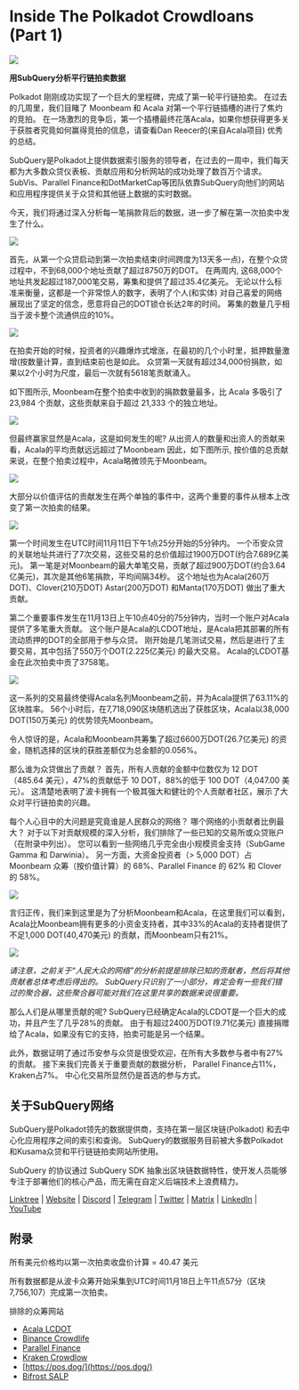 # Inside The Polkadot Crowdloans (Part 1)

![](https://miro.medium.com/max/2400/1*JvR4YsstF6OHG3mTr_1Seg.png)

**用SubQuery分析平行链拍卖数据**

Polkadot 刚刚成功实现了一个巨大的里程碑，完成了第一轮平行链拍卖。 在过去的几周里，我们目睹了 Moonbeam 和 Acala 对第一个平行链插槽的进行了焦灼的竞拍。 在一场激烈的竞争后，第一个插槽最终花落Acala，如果你想获得更多关于获胜者究竟如何赢得竞拍的信息，请查看Dan Reecer的(来自Acala项目) 优秀的总结。

SubQuery是Polkadot上提供数据索引服务的领导者，在过去的一周中，我们每天都为大多数众贷仪表板、贡献应用和分析网站的成功处理了数百万个请求。 SubVis、Parallel Finance和DotMarketCap等团队依靠SubQuery向他们的网站和应用程序提供关于众贷和其他链上数据的实时数据。

今天，我们将通过深入分析每一笔捐款背后的数据，进一步了解在第一次拍卖中发生了什么。

![](https://miro.medium.com/max/2400/0*Pcp3KJvC5eyP2KQ3)

首先，从第一个众贷启动到第一次拍卖结束(时间跨度为13天多一点)，在整个众贷过程中，不到68,000个地址贡献了超过8750万的DOT。 在两周内, 这68,000个地址共发起超过187,000笔交易，筹集和提供了超过35.4亿美元。 无论以什么标准来衡量，这都是一个非常惊人的数字，表明了个人(和实体) 对自己喜爱的网络展现出了坚定的信念，愿意将自己的DOT锁仓长达2年的时间。 筹集的数量几乎相当于波卡整个流通供应的10%。

![](https://miro.medium.com/max/2400/0*-ovBJnjxAKfeB81Y)

在拍卖开始的时候，投资者的兴趣爆炸式增涨，在最初的几个小时里，抵押数量激增(按数量计算，直到结束前也是如此。 众贷第一天就有超过34,000份捐款，如果以2个小时为尺度，最后一次就有5618笔贡献涌入。

如下图所示, Moonbeam在整个拍卖中收到的捐款数量最多，比 Acala 多吸引了 23,984 个贡献，这些贡献来自于超过 21,333 个的独立地址。

![](https://miro.medium.com/max/2400/0*MSHfjnu7KmMvDmnY)

但最终赢家显然是Acala，这是如何发生的呢? 从出资人的数量和出资人的贡献来看，Acala的平均贡献远远超过了Moonbeam 因此，如下图所示, 按价值的总贡献来说，在整个拍卖过程中，Acala略微领先于Moonbeam。

![](https://miro.medium.com/max/2400/0*YbV-ReqSwfimUsbO)

大部分以价值评估的贡献发生在两个单独的事件中，这两个重要的事件从根本上改变了第一次拍卖的结果。

![](https://miro.medium.com/max/2400/0*jmRsZ7kxEYAWYaUq)

第一个时间发生在UTC时间11月11日下午1点25分开始的5分钟内。 一个币安众贷的关联地址共进行了7次交易，这些交易的总价值超过1900万DOT(约合7.689亿美元)。 第一笔是对Moonbeam的最大单笔交易，贡献了超过900万DOT(约合3.64亿美元)，其次是其他6笔捐款，平均间隔34秒。 这个地址也为Acala(260万DOT)、Clover(210万DOT) Astar(200万DOT) 和Manta(170万DOT) 做出了重大贡献。

第二个重要事件发生在11月13日上午10点40分的75分钟内，当时一个账户对Acala提供了多笔重大贡献。 这个账户是Acala的LCDOT地址，是Acala把其部署的所有流动质押的DOT的全部用于参与众贷。 刚开始是几笔测试交易，然后是进行了主要交易，其中包括了550万个DOT(2.225亿美元) 的最大交易。 Acala的LCDOT基金在此次拍卖中贡了3758笔。

![](https://miro.medium.com/max/2400/0*GTJviXqhPmRIIf73)

这一系列的交易最终使得Acala名列Moonbeam之前，并为Acala提供了63.11%的区块胜率。 56个小时后，在7,718,090区块随机选出了获胜区块，Acala以38,000 DOT(150万美元) 的优势领先Moonbeam。

令人惊讶的是，Acala和Moonbeam共筹集了超过6600万DOT(26.7亿美元) 的资金，随机选择的区块的获胜差额仅为总金额的0.056%。

那么谁为众贷做出了贡献？ 首先，所有人贡献的金额中位数仅为 12 DOT（485.64 美元），47%的贡献低于 10 DOT，88%的低于 100 DOT（4,047.00 美元）。 这清楚地表明了波卡拥有一个极其强大和健壮的个人贡献者社区，展示了大众对平行链拍卖的兴趣。

每个人心目中的大问题是究竟谁是人民群众的网络？ 哪个网络的小贡献者比例最大？ 对于以下对贡献规模的深入分析，我们排除了一些已知的交易所或众贷账户（在附录中列出）。 您可以看到一些网络几乎完全由小规模资金支持（SubGame Gamma 和 Darwinia）。 另一方面，大资金投资者（> 5,000 DOT）占 Moonbeam 众筹（按价值计算）的 68%、Parallel Finance 的 62% 和 Clover 的 58%。

![](https://miro.medium.com/max/2400/0*ztRnFrVfJ2aTlMiU)

言归正传，我们来到这里是为了分析Moonbeam和Acala，在这里我们可以看到，Acala比Moonbeam拥有更多的小资金支持者，其中33%的Acala的支持者提供了不足1,000 DOT(40,470美元) 的贡献，而Moonbeam只有21%。

![](https://miro.medium.com/max/2400/0*ge-2XDPgddj-J07V)

_请注意，之前关于“人民大众的网络”的分析前提是排除已知的贡献者，然后将其他贡献者总体考虑后得出的。 SubQuery只识别了一小部分，肯定会有一些我们错过的聚合器，这些聚合器可能对我们在这里共享的数据来说很重要。_

那么人们是从哪里贡献的呢? SubQuery已经确定Acala的LCDOT是一个巨大的成功，并且产生了几乎28%的贡献。 由于有超过2400万DOT(9.71亿美元) 直接捐赠给了Acala，如果没有它的支持，拍卖可能是另一个结果。

此外，数据证明了通过币安参与众贷是很受欢迎，在所有大多数参与者中有27%的贡献。 接下来我们完善关于重要贡献的数据分析， Parallel Finance占11%，Kraken占7%。 中心化交易所显然仍是首选的参与方式。

## 关于SubQuery网络

SubQuery是Polkadot领先的数据提供商，支持在第一层区块链(Polkadot) 和去中心化应用程序之间的索引和查询。 SubQuery的数据服务目前被大多数Polkadot和Kusama众贷和平行链链拍卖网站所使用。

SubQuery 的协议通过 SubQuery SDK 抽象出区块链数据特性，使开发人员能够专注于部署他们的核心产品，而无需在自定义后端技术上浪费精力。

[Linktree](https://linktr.ee/subquerynetwork)  |  [Website](https://subquery.network/)  |  [Discord](https://discord.com/invite/78zg8aBSMG)  |  [Telegram](https://t.me/subquerynetwork)  |  [Twitter](https://twitter.com/subquerynetwork)  |  [Matrix](https://matrix.to/#/#subquery:matrix.org)  |  [LinkedIn](https://www.linkedin.com/company/subquery)  |  [YouTube](https://www.youtube.com/channel/UCi1a6NUUjegcLHDFLr7CqLw)

## 附录

所有美元价格均以第一次拍卖收盘价计算 = 40.47 美元

所有数据都是从波卡众筹开始采集到UTC时间11月18日上午11点57分（区块 7,756,107）完成第一次拍卖。

排除的众筹网站

-   [Acala LCDOT](https://medium.com/acalanetwork/acala-liquid-crowdloan-dot-lcdot-launch-on-polkadot-f28d8f561157)
-   [Binance Crowdlife](https://www.binance.com/en/dotslot)
-   [Parallel Finance](https://crowdloan.parallel.fi/#/auction/polkadot)
-   [Kraken Crowdlow](https://www.kraken.com/learn/parachain-auctions)
-   [https://pos.dog/](https://pos.dog/)
-   [Bifrost SALP](https://medium.com/bifrost-finance/bifrost-announces-slot-auction-liquidity-protocol-salp-weekly-report-51-57a7f69aad34)
